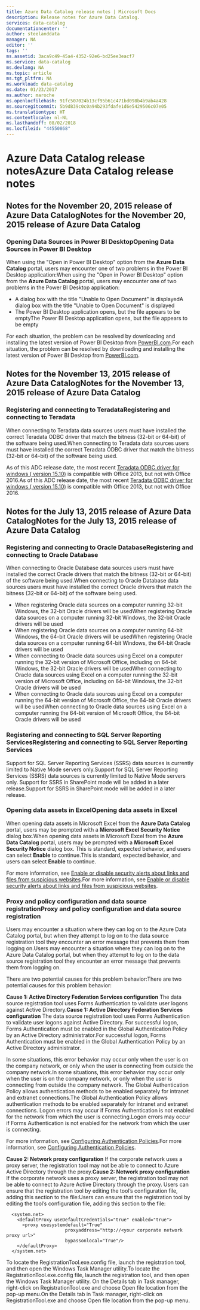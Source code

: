 ```yaml
---
title: Azure Data Catalog release notes | Microsoft Docs
description: Release notes for Azure Data Catalog.
services: data-catalog
documentationcenter: ''
author: steelanddata
manager: NA
editor: ''
tags: ''
ms.assetid: 3aca9c49-45a4-4352-92e6-bd25ee3eacf7
ms.service: data-catalog
ms.devlang: NA
ms.topic: article
ms.tgt_pltfrm: NA
ms.workload: data-catalog
ms.date: 01/23/2017
ms.author: maroche
ms.openlocfilehash: 91fc507024b13cf95b61c471bd098b4b9ab4a428
ms.sourcegitcommit: 5b9d839c0c0a94b293fdafe1d6e5429506c07e05
ms.translationtype: HT
ms.contentlocale: nl-NL
ms.lasthandoff: 08/02/2018
ms.locfileid: "44550868"
---
```

# <a name="azure-data-catalog-release-notes"></a><span data-ttu-id="7b993-103">Azure Data Catalog release notes</span><span class="sxs-lookup"><span data-stu-id="7b993-103">Azure Data Catalog release notes</span></span>
## <a name="notes-for-the-november-20-2015-release-of-azure-data-catalog"></a><span data-ttu-id="7b993-104">Notes for the November 20, 2015 release of Azure Data Catalog</span><span class="sxs-lookup"><span data-stu-id="7b993-104">Notes for the November 20, 2015 release of Azure Data Catalog</span></span>
### <a name="opening-data-sources-in-power-bi-desktop"></a><span data-ttu-id="7b993-105">Opening Data Sources in Power BI Desktop</span><span class="sxs-lookup"><span data-stu-id="7b993-105">Opening Data Sources in Power BI Desktop</span></span>
<span data-ttu-id="7b993-106">When using the "Open in Power BI Desktop" option from the **Azure Data Catalog** portal, users may encounter one of two problems in the Power BI Desktop application:</span><span class="sxs-lookup"><span data-stu-id="7b993-106">When using the "Open in Power BI Desktop" option from the **Azure Data Catalog** portal, users may encounter one of two problems in the Power BI Desktop application:</span></span>

* <span data-ttu-id="7b993-107">A dialog box with the title "Unable to Open Document" is displayed</span><span class="sxs-lookup"><span data-stu-id="7b993-107">A dialog box with the title "Unable to Open Document" is displayed</span></span>
* <span data-ttu-id="7b993-108">The Power BI Desktop application opens, but the file appears to be empty</span><span class="sxs-lookup"><span data-stu-id="7b993-108">The Power BI Desktop application opens, but the file appears to be empty</span></span>

<span data-ttu-id="7b993-109">For each situation, the problem can be resolved by downloading and installing the latest version of Power BI Desktop from [PowerBI.com](https://powerbi.com).</span><span class="sxs-lookup"><span data-stu-id="7b993-109">For each situation, the problem can be resolved by downloading and installing the latest version of Power BI Desktop from [PowerBI.com](https://powerbi.com).</span></span>

## <a name="notes-for-the-november-13-2015-release-of-azure-data-catalog"></a><span data-ttu-id="7b993-110">Notes for the November 13, 2015 release of Azure Data Catalog</span><span class="sxs-lookup"><span data-stu-id="7b993-110">Notes for the November 13, 2015 release of Azure Data Catalog</span></span>
### <a name="registering-and-connecting-to-teradata"></a><span data-ttu-id="7b993-111">Registering and connecting to Teradata</span><span class="sxs-lookup"><span data-stu-id="7b993-111">Registering and connecting to Teradata</span></span>
<span data-ttu-id="7b993-112">When connecting to Teradata data sources users must have installed the correct Teradata ODBC driver that match the bitness (32-bit or 64-bit) of the software being used.</span><span class="sxs-lookup"><span data-stu-id="7b993-112">When connecting to Teradata data sources users must have installed the correct Teradata ODBC driver that match the bitness (32-bit or 64-bit) of the software being used.</span></span>

<span data-ttu-id="7b993-113">As of this ADC release date, the most recent [Teradata ODBC driver for windows ( version 15.10)](http://downloads.teradata.com/download/connectivity/odbc-driver/windows) is compatible with Office 2013, but not with Office 2016.</span><span class="sxs-lookup"><span data-stu-id="7b993-113">As of this ADC release date, the most recent [Teradata ODBC driver for windows ( version 15.10)](http://downloads.teradata.com/download/connectivity/odbc-driver/windows) is compatible with Office 2013, but not with Office 2016.</span></span>

## <a name="notes-for-the-july-13-2015-release-of-azure-data-catalog"></a><span data-ttu-id="7b993-114">Notes for the July 13, 2015 release of Azure Data Catalog</span><span class="sxs-lookup"><span data-stu-id="7b993-114">Notes for the July 13, 2015 release of Azure Data Catalog</span></span>
### <a name="registering-and-connecting-to-oracle-database"></a><span data-ttu-id="7b993-115">Registering and connecting to Oracle Database</span><span class="sxs-lookup"><span data-stu-id="7b993-115">Registering and connecting to Oracle Database</span></span>
<span data-ttu-id="7b993-116">When connecting to Oracle Database data sources users must have installed the correct Oracle drivers that match the bitness (32-bit or 64-bit) of the software being used.</span><span class="sxs-lookup"><span data-stu-id="7b993-116">When connecting to Oracle Database data sources users must have installed the correct Oracle drivers that match the bitness (32-bit or 64-bit) of the software being used.</span></span>

* <span data-ttu-id="7b993-117">When registering Oracle data sources on a computer running 32-bit Windows, the 32-bit Oracle drivers will be used</span><span class="sxs-lookup"><span data-stu-id="7b993-117">When registering Oracle data sources on a computer running 32-bit Windows, the 32-bit Oracle drivers will be used</span></span>
* <span data-ttu-id="7b993-118">When registering Oracle data sources on a computer running 64-bit Windows, the 64-bit Oracle drivers will be used</span><span class="sxs-lookup"><span data-stu-id="7b993-118">When registering Oracle data sources on a computer running 64-bit Windows, the 64-bit Oracle drivers will be used</span></span>
* <span data-ttu-id="7b993-119">When connecting to Oracle data sources using Excel on a computer running the 32-bit version of Microsoft Office, including on 64-bit Windows, the 32-bit Oracle drivers will be used</span><span class="sxs-lookup"><span data-stu-id="7b993-119">When connecting to Oracle data sources using Excel on a computer running the 32-bit version of Microsoft Office, including on 64-bit Windows, the 32-bit Oracle drivers will be used</span></span>
* <span data-ttu-id="7b993-120">When connecting to Oracle data sources using Excel on a computer running the 64-bit version of Microsoft Office, the 64-bit Oracle drivers will be used</span><span class="sxs-lookup"><span data-stu-id="7b993-120">When connecting to Oracle data sources using Excel on a computer running the 64-bit version of Microsoft Office, the 64-bit Oracle drivers will be used</span></span>

### <a name="registering-and-connecting-to-sql-server-reporting-services"></a><span data-ttu-id="7b993-121">Registering and connecting to SQL Server Reporting Services</span><span class="sxs-lookup"><span data-stu-id="7b993-121">Registering and connecting to SQL Server Reporting Services</span></span>
<span data-ttu-id="7b993-122">Support for SQL Server Reporting Services (SSRS) data sources is currently limited to Native Mode servers only.</span><span class="sxs-lookup"><span data-stu-id="7b993-122">Support for SQL Server Reporting Services (SSRS) data sources is currently limited to Native Mode servers only.</span></span> <span data-ttu-id="7b993-123">Support for SSRS in SharePoint mode will be added in a later release.</span><span class="sxs-lookup"><span data-stu-id="7b993-123">Support for SSRS in SharePoint mode will be added in a later release.</span></span>

### <a name="opening-data-assets-in-excel"></a><span data-ttu-id="7b993-124">Opening data assets in Excel</span><span class="sxs-lookup"><span data-stu-id="7b993-124">Opening data assets in Excel</span></span>
<span data-ttu-id="7b993-125">When opening data assets in Microsoft Excel from the **Azure Data Catalog** portal, users may be prompted with a **Microsoft Excel Security Notice** dialog box.</span><span class="sxs-lookup"><span data-stu-id="7b993-125">When opening data assets in Microsoft Excel from the **Azure Data Catalog** portal, users may be prompted with a **Microsoft Excel Security Notice** dialog box.</span></span> <span data-ttu-id="7b993-126">This is standard, expected behavior, and users can select **Enable** to continue.</span><span class="sxs-lookup"><span data-stu-id="7b993-126">This is standard, expected behavior, and users can select **Enable** to continue.</span></span>

<span data-ttu-id="7b993-127">For more information, see [Enable or disable security alerts about links and files from suspicious websites](https://support.office.com/article/Enable-or-disable-security-alerts-about-links-and-files-from-suspicious-websites-A1AC6AE9-5C4A-4EB3-B3F8-143336039BBE).</span><span class="sxs-lookup"><span data-stu-id="7b993-127">For more information, see [Enable or disable security alerts about links and files from suspicious websites](https://support.office.com/article/Enable-or-disable-security-alerts-about-links-and-files-from-suspicious-websites-A1AC6AE9-5C4A-4EB3-B3F8-143336039BBE).</span></span>

### <a name="proxy-and-policy-configuration-and-data-source-registration"></a><span data-ttu-id="7b993-128">Proxy and policy configuration and data source registration</span><span class="sxs-lookup"><span data-stu-id="7b993-128">Proxy and policy configuration and data source registration</span></span>
<span data-ttu-id="7b993-129">Users may encounter a situation where they can log on to the Azure Data Catalog portal, but when they attempt to log on to the data source registration tool they encounter an error message that prevents them from logging on.</span><span class="sxs-lookup"><span data-stu-id="7b993-129">Users may encounter a situation where they can log on to the Azure Data Catalog portal, but when they attempt to log on to the data source registration tool they encounter an error message that prevents them from logging on.</span></span>

<span data-ttu-id="7b993-130">There are two potential causes for this problem behavior:</span><span class="sxs-lookup"><span data-stu-id="7b993-130">There are two potential causes for this problem behavior:</span></span>

<span data-ttu-id="7b993-131">**Cause 1: Active Directory Federation Services configuration** The data source registration tool uses Forms Authentication to validate user logons against Active Directory.</span><span class="sxs-lookup"><span data-stu-id="7b993-131">**Cause 1: Active Directory Federation Services configuration** The data source registration tool uses Forms Authentication to validate user logons against Active Directory.</span></span> <span data-ttu-id="7b993-132">For successful logon, Forms Authentication must be enabled in the Global Authentication Policy by an Active Directory administrator.</span><span class="sxs-lookup"><span data-stu-id="7b993-132">For successful logon, Forms Authentication must be enabled in the Global Authentication Policy by an Active Directory administrator.</span></span>

<span data-ttu-id="7b993-133">In some situations, this error behavior may occur only when the user is on the company network, or only when the user is connecting from outside the company network.</span><span class="sxs-lookup"><span data-stu-id="7b993-133">In some situations, this error behavior may occur only when the user is on the company network, or only when the user is connecting from outside the company network.</span></span> <span data-ttu-id="7b993-134">The Global Authentication Policy allows authentication methods to be enabled separately for intranet and extranet connections.</span><span class="sxs-lookup"><span data-stu-id="7b993-134">The Global Authentication Policy allows authentication methods to be enabled separately for intranet and extranet connections.</span></span> <span data-ttu-id="7b993-135">Logon errors may occur if Forms Authentication is not enabled for the network from which the user is connecting.</span><span class="sxs-lookup"><span data-stu-id="7b993-135">Logon errors may occur if Forms Authentication is not enabled for the network from which the user is connecting.</span></span>

<span data-ttu-id="7b993-136">For more information, see [Configuring Authentication Policies](https://technet.microsoft.com/library/dn486781.aspx).</span><span class="sxs-lookup"><span data-stu-id="7b993-136">For more information, see [Configuring Authentication Policies](https://technet.microsoft.com/library/dn486781.aspx).</span></span>

<span data-ttu-id="7b993-137">**Cause 2: Network proxy configuration** If the corporate network uses a proxy server, the registration tool may not be able to connect to Azure Active Directory through the proxy.</span><span class="sxs-lookup"><span data-stu-id="7b993-137">**Cause 2: Network proxy configuration** If the corporate network uses a proxy server, the registration tool may not be able to connect to Azure Active Directory through the proxy.</span></span> <span data-ttu-id="7b993-138">Users can ensure that the registration tool by editing the tool’s configuration file, adding this section to the file:</span><span class="sxs-lookup"><span data-stu-id="7b993-138">Users can ensure that the registration tool by editing the tool’s configuration file, adding this section to the file:</span></span>

      <system.net>
        <defaultProxy useDefaultCredentials="true" enabled="true">
          <proxy usesystemdefault="True"
                          proxyaddress="http://<your corporate network proxy url>"
                          bypassonlocal="True"/>
        </defaultProxy>
      </system.net>


<span data-ttu-id="7b993-139">To locate the RegistrationTool.exe.config file, launch the registration tool, and then open the Windows Task Manager utility.</span><span class="sxs-lookup"><span data-stu-id="7b993-139">To locate the RegistrationTool.exe.config file, launch the registration tool, and then open the Windows Task Manager utility.</span></span> <span data-ttu-id="7b993-140">On the Details tab in Task manager, right-click on RegistrationTool.exe and choose Open file location from the pop-up menu.</span><span class="sxs-lookup"><span data-stu-id="7b993-140">On the Details tab in Task manager, right-click on RegistrationTool.exe and choose Open file location from the pop-up menu.</span></span>
